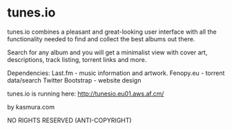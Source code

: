tunes.io
========

tunes.io combines a pleasant and great-looking user interface with all the functionality needed to find and collect the best albums out there.

Search for any album and you will get a minimalist view with cover art, descriptions, track listing, torrent links and more.

Dependencies: 
Last.fm - music information and artwork.
Fenopy.eu - torrent data/search
Twitter Bootstrap - website design

tunes.io is running here: http://tunesio.eu01.aws.af.cm/

by kasmura.com

NO RIGHTS RESERVED (ANTI-COPYRIGHT)